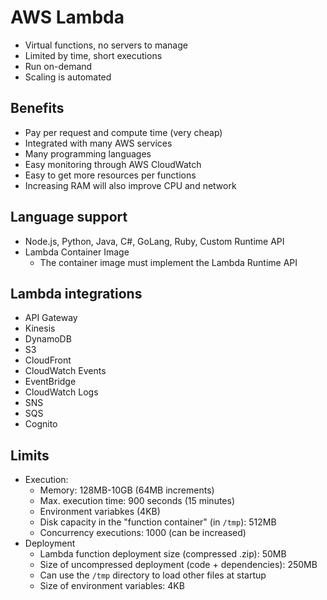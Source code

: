 # AWS Lambda

* Virtual functions, no servers to manage
* Limited by time, short executions
* Run on-demand
* Scaling is automated

## Benefits

* Pay per request and compute time (very cheap)
* Integrated with many AWS services
* Many programming languages
* Easy monitoring through AWS CloudWatch
* Easy to get more resources per functions
* Increasing RAM will also improve CPU and network

## Language support

* Node.js, Python, Java, C#, GoLang, Ruby, Custom Runtime API
* Lambda Container Image
  * The container image must implement the Lambda Runtime API

## Lambda integrations

* API Gateway
* Kinesis
* DynamoDB
* S3
* CloudFront
* CloudWatch Events
* EventBridge
* CloudWatch Logs
* SNS
* SQS
* Cognito

## Limits

* Execution:
  * Memory: 128MB-10GB (64MB increments)
  * Max. execution time: 900 seconds (15 minutes)
  * Environment variabkes (4KB)
  * Disk capacity in the "function container" (in `/tmp`): 512MB
  * Concurrency executions: 1000 (can be increased)
* Deployment
  * Lambda function deployment size (compressed .zip): 50MB
  * Size of uncompressed deployment (code + dependencies): 250MB
  * Can use the `/tmp` directory to load other files at startup
  * Size of environment variables: 4KB
  